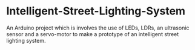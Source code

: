 # Intelligent-Street-Lighting-System
An Arduino project which is involves the use of LEDs, LDRs, an ultrasonic sensor and a servo-motor to make a prototype of an intelligent street lighting system.
